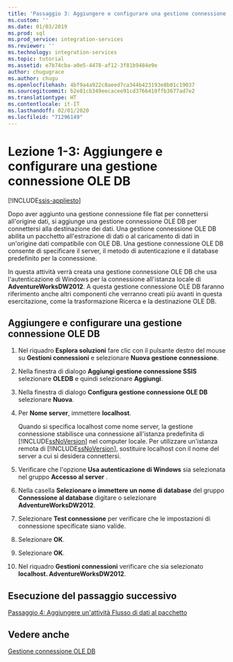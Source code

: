 ```yaml
---
title: 'Passaggio 3: Aggiungere e configurare una gestione connessione OLE DB | Microsoft Docs'
ms.custom: ''
ms.date: 01/03/2019
ms.prod: sql
ms.prod_service: integration-services
ms.reviewer: ''
ms.technology: integration-services
ms.topic: tutorial
ms.assetid: e7b74cba-a0e5-4478-af12-3f81b9484e9e
author: chugugrace
ms.author: chugu
ms.openlocfilehash: 4bf9a4a922c8aeed7ca344b423193e8b01c19037
ms.sourcegitcommit: b2e81cb349eecacee91cd3766410ffb3677ad7e2
ms.translationtype: HT
ms.contentlocale: it-IT
ms.lasthandoff: 02/01/2020
ms.locfileid: "71296149"
---
```

# <a name="lesson-1-3-add-and-configure-an-ole-db-connection-manager"></a>Lezione 1-3: Aggiungere e configurare una gestione connessione OLE DB

[!INCLUDE[ssis-appliesto](../includes/ssis-appliesto-ssvrpluslinux-asdb-asdw-xxx.md)]



Dopo aver aggiunto una gestione connessione file flat per connettersi all'origine dati, si aggiunge una gestione connessione OLE DB per connettersi alla destinazione dei dati. Una gestione connessione OLE DB abilita un pacchetto all'estrazione di dati o al caricamento di dati in un'origine dati compatibile con OLE DB. Una gestione connessione OLE DB consente di specificare il server, il metodo di autenticazione e il database predefinito per la connessione.  
  
In questa attività verrà creata una gestione connessione OLE DB che usa l'autenticazione di Windows per la connessione all'istanza locale di **AdventureWorksDW2012**. A questa gestione connessione OLE DB faranno riferimento anche altri componenti che verranno creati più avanti in questa esercitazione, come la trasformazione Ricerca e la destinazione OLE DB.  
  
## <a name="add-and-configure-an-ole-db-connection-manager"></a>Aggiungere e configurare una gestione connessione OLE DB

1. Nel riquadro **Esplora soluzioni** fare clic con il pulsante destro del mouse su **Gestioni connessioni** e selezionare **Nuova gestione connessione**.

1. Nella finestra di dialogo **Aggiungi gestione connessione SSIS** selezionare **OLEDB** e quindi selezionare **Aggiungi**.
    
2. Nella finestra di dialogo **Configura gestione connessione OLE DB** selezionare **Nuova**.  
  
3. Per **Nome server**, immettere **localhost**.  
  
    Quando si specifica localhost come nome server, la gestione connessione stabilisce una connessione all'istanza predefinita di [!INCLUDE[ssNoVersion](../includes/ssnoversion-md.md)] nel computer locale. Per utilizzare un'istanza remota di [!INCLUDE[ssNoVersion](../includes/ssnoversion-md.md)], sostituire localhost con il nome del server a cui si desidera connettersi.  
  
4. Verificare che l'opzione **Usa autenticazione di Windows** sia selezionata nel gruppo **Accesso al server** .  
  
5. Nella casella **Selezionare o immettere un nome di database** del gruppo **Connessione al database** digitare o selezionare **AdventureWorksDW2012**.  
  
6. Selezionare **Test connessione** per verificare che le impostazioni di connessione specificate siano valide.  
  
7. Selezionare **OK**.  
  
8. Selezionare **OK**.  
  
9. Nel riquadro **Gestioni connessioni** verificare che sia selezionato **localhost. AdventureWorksDW2012**.  
  

## <a name="go-to-next-task"></a>Esecuzione del passaggio successivo
[Passaggio 4: Aggiungere un'attività Flusso di dati al pacchetto](../integration-services/lesson-1-4-adding-a-data-flow-task-to-the-package.md)  
  
## <a name="see-also"></a>Vedere anche  
[Gestione connessione OLE DB](../integration-services/connection-manager/ole-db-connection-manager.md)  
  
